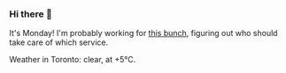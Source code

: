 ### Hi there :wave:

It's Monday! I'm probably working for [this bunch](https://github.com/kohofinancial), figuring out who should take care of which service.

Weather in Toronto: clear, at +5°C.
